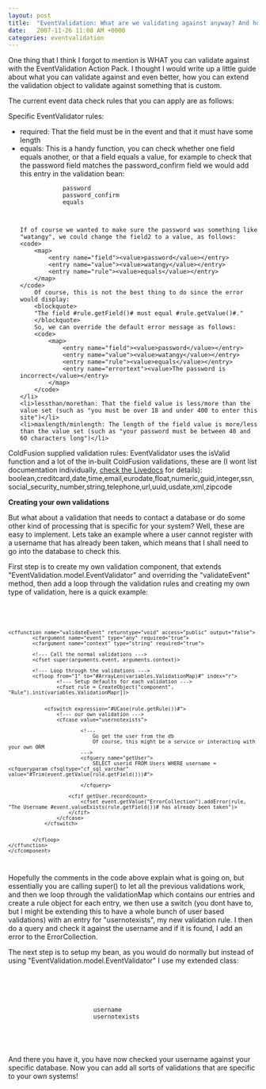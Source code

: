 ```yaml
---
layout: post
title:  "EventValidation: What are we validating against anyway? And how can we add our own validations?"
date:   2007-11-26 11:08 AM +0000
categories: eventvalidation
---
```

One thing that I think I forgot to mention is WHAT you can validate against with the EventValidation Action Pack. I thought I would write up a little guide about what you can validate against and even better, how you can extend the validation object to validate against something that is custom.

The current event data check rules that you can apply are as follows:

Specific EventValidator rules:
<ul>
	<li>required: That the field must be in the event and that it must have some length</li>
	<li>equals: This is a handy function, you can check whether one field equals another, or that a field equals a value, for example to check that the password field matches the password_confirm field we would add this entry in the validation bean:
	<code>
		<map>
			<entry name="field"><value>password</value></entry>
			<entry name="field2"><value>password_confirm</value></entry>
			<entry name="rule"><value>equals</value></entry>
		</map>
	</code>
	
	If of course we wanted to make sure the password was something like "watangy", we could change the field2 to a value, as follows:
	<code>
		<map>
			<entry name="field"><value>password</value></entry>
			<entry name="value"><value>watangy</value></entry>
			<entry name="rule"><value>equals</value></entry>
		</map>
	</code>
		Of course, this is not the best thing to do since the error would display:
		<blockquote>
		"The field #rule.getField()# must equal #rule.getValue()#."
		</blockquote>
		So, we can override the default error message as follows:
		<code>
			<map>
				<entry name="field"><value>password</value></entry>
				<entry name="value"><value>watangy</value></entry>
				<entry name="rule"><value>equals</value></entry>
				<entry name="errortext"><value>The password is incorrect</value></entry>
			</map>
		</code>
	</li>
	<li>lessthan/morethan: That the field value is less/more than the value set (such as "you must be over 18 and under 400 to enter this site")</li>
	<li>maxlength/minlength: The length of the field value is more/less than the value set (such as "your password must be between 40 and 60 characters long")</li>
</ul>

ColdFusion supplied validation rules:
EventValidator uses the isValid function and a lot of the in-built ColdFusion validations, these are (I wont list documentation individually, <a href="http://www.cfquickdocs.com/cf8/?getDoc=IsValid#IsValid" title="CFQuickDocs">check the Livedocs</a> for details): boolean,creditcard,date,time,email,eurodate,float,numeric,guid,integer,ssn,social_security_number,string,telephone,url,uuid,usdate,xml,zipcode


<strong>Creating your own validations</strong>

But what about a validation that needs to contact a database or do some other kind of processing that is specific for your system? Well, these are easy to implement. Lets take an example where a user cannot register with a username that has already been taken, which means that I shall need to go into the database to check this. 

First step is to create my own validation component, that extends "EventValidation.model.EventValidator" and overriding the "validateEvent" method, then add a loop through the validation rules and creating my own type of validation, here is a quick example:

<code>
	<cfcomponent extends="EventValidation.model.EventValidator" output="false">

	<cffunction name="validateEvent" returntype="void" access="public" output="false">
			<cfargument name="event" type="any" required="true">
			<cfargument name="context" type="string" required="true">

			<!--- Call the normal validations --->
			<cfset super(arguments.event, arguments.context)>

			<!--- Loop through the validations --->
			<cfloop from="1" to="#ArrayLen(variables.ValidationMap)#" index="r">
					<!--- Setup defaults for each validation --->
					<cfset rule = CreateObject("component", "Rule").init(variables.ValidationMapr])>
				

				<cfswitch expression="#UCase(rule.getRule())#">
					<!--- our own validation --->
					<cfcase value="usernotexists">

							<!---
								Go get the user from the db 
								Of course, this might be a service or interacting with your own ORM
							--->
							<cfquery name="getUser">
								SELECT userid FROM Users WHERE username = <cfqueryparam cfsqltype="cf_sql_varchar" value="#Trim(event.getValue(rule.getField()))#">

							</cfquery>

						<cfif getUser.recordcount>
							<cfset event.getValue("ErrorCollection").addError(rule, "The Username #event.valueExists(rule.getField())# has already been taken")>
						</cfif>
					</cfcase>
				</cfswitch>


			</cfloop>
	</cffunction>
	</cfcomponent>
	
	
</code>

Hopefully the comments in the code above explain what is going on, but essentially you are calling super() to let all the previous validations work, and then we loop through the validationMap which contains our entries and create a rule object for each entry, we then use a switch (you dont have to, but I might be extending this to have a whole bunch of user based validations) with an entry for "usernotexists", my new validation rule. I then do a query and check it against the username and if it is found, I add an error to the ErrorCollection.

The next step is to setup my bean, as you would do normally but instead of using "EventValidation.model.EventValidator" I use my extended class:

<code>
	<bean id="userValidation" class="myProject.model.UserValidator">
		 	<constructor-arg name="rules">
		 		<list>
		 			<map>
		 				<entry key="field"><value>username</value></entry>
		 				<entry key="rule"><value>usernotexists</value></entry>
		 			</map>
				</list>
			</constructor-arg>
	</bean>
</code>

And there you have it, you have now checked your username against your specific database. Now you can add all sorts of validations that are specific to your own systems!